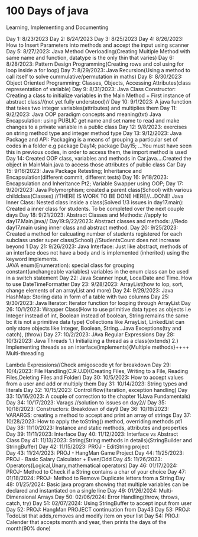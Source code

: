 # 100 Days of java

Learning, Implementing and Documenting

Day 1: 8/23/2023
Day 2: 8/24/2023
Day 3: 8/25/2023
Day 4: 8/26/2023: How to Insert Parameters into methods and accept the input using scanner
Day 5: 8/27/2023: Java Method Overloading(Creating Multiple Method with same name and function, datatype is the only thin that varies)
Day 6: 8/28/2023: Pattern Design Programming(Creating rows and col using for loop inside a for loop)
Day 7: 8/29/2023: Java Recursion(Using a method to call itself to solve cummulative/permutation in maths)
Day 8: 8/30/2023: Object Oriented Programming: Classes, Objects, Accessing Attributes(class representation of variable)
Day 9: 8/31/2023: Java Class Constructor: Creating a class to initialize variables in the Main Method + First instance of abstract class//(not yet fully understood)//
Day 10: 9/1/2023: A java function that takes two integer variables(attributes) and multiplies them
Day 11: 9/2/2023: Java OOP paradigm concepts and meaning(txt) Java Encapsulation: using PUBLIC get name and set name to read and make changes to a private variable in a public class
Day 12: 9/8/2023: exercises on string method type and integer method type
Day 13: 9/12/2023: Java Package and API: Packaging is a means of grouping a particular set of codes in a folder e.g package Day14;
package Day15; ...You must have seen this in previous codes, in order to access them, the import method is used
Day 14: Created OOP class, variables and methods in Car.java....Created the object in MainMain.java to access those attributes of public class Car
Day 15: 9/16/2023: Java Package Retesting; Inheritance and Encapsulation(different commit, different tests)
Day 16: 9/18/2023: Encapsulation and Inheritance Pt2; Variable Swapper using OOP;
Day 17: 9/20/2023: Java Polymorphism; created a parent class(School) with various childclass(Classes)
//THERE IS WORK TO BE DONE HERE//...DONE!
Java Inner Class: Nested class inside a class(Solved 1/3 issues in day17.main): Created a inner class for students. To be completed over the next couple days
Day 18: 9/21/2023: Abstract Classes and Methods:
//apply to day17.Main.java//
Day19:9/22/2023: Abstract classes and methods: //Redo day17.main using inner class and abstract method.
Day 20: 9/25/2023: Created a method for calcuating number of students registered for each subclass under super class(School)
//StudentsCount does not increase beyond 1
Day 21: 9/26/2023: Java Interface: Just like abstract, methods of an interface does not have a body and is implemented (inherited) using the keyword implements.  
JAVA enum(Enumeration): special class for grouping constant(unchangeable variables) variables in the enum class can be used in a switch statement
Day 22: Java Scanner Input, LocalDate and Time. How to use DateTimeFormatter
Day 23: 9/28/2023: ArrayList(how to lop, sort, change elements of an arrayList and more)
Day 24: 9/29/2023: Java HashMap: Storing data in form of a table with two columns
Day 25: 9/30/2023: Java Iterator: Iterator function for looping through ArrayList 
Day 26: 10/1/2023: Wrapper Class(How to use primitive data types as objects i.e Integer instead of int, Boolean instead of boolean, String remains the same bc it is not a primitive data type) Collections like ArrayList, LinkedList can only store objects like Integer, Boolean, String...Java Exceptions(try and catch), (throw)
Day 27: 10/2/2023: JAva Regular Expressions
Day 28: 10/3/2023: Java Threads 1.) Initializing a thread as a class(extends)  2.) Implementing threads as an interface(implements){Multiple methods}++++ Multi-threading

Lambda Expressions//Check amigoscode yt for breakdown
Day 29: 10/4/2023: File Handling(C.R.U.D)(Creating Files, Writing to a File, Reading Files,Deleting Files and Folder)
Day 30: 10/5/2023: How to accept values from a user and add or multiply them
Day 31: 10/14/2023: String types and literals
Day 32: 10/15/2023: Control flow(Iteration, exception handling)
Day 33: 10/16/2023: A couple of correction to the chapter 1(Java Fundamentals)
Day 34: 10/17/2023: Varags //solution to issues on day2// 
Day 35: 10/18/2023: Constructors: Breakdown of day9
Day 36: 10/19/2023: VARARGS: creating a method to accept and print an array of strings
Day 37: 10/28/2023: How to apply the toString() method, overriding methods pt1
Day 38: 11/10/2023: Instance and static methods, attributes and properties
Day 39: 11/11/2023: Interface
Day 40: 11/12/2023: Interface vs Abstract Class
Day 41: 11/13/2023: String(String methods in details)(StringBuilder and StringBuffer)
Day 42: 11/15/2023: PROJ - EditString project  
Day 43: 11/24/2023: PROJ - HangMan Game Project
Day 44: 11/25/2023: PROJ - Basic Salary Calculator + Even/Odd
Day 45: 11/26/2023: Operators(Logical,Unary,mathematical operators)
Day 46: 01/17/2024: PROJ- Method to Check if a String contains a char of your choice
Day 47: 01/18/2024: PROJ- Method to Remove Duplicate letters from a String
Day 48: 01/25/2024: Basic java program showing that multiple variables can be declared and instantiated on a single line
Day 49: 01/26/2024: Multi-Dimensional Arrays
Day 50: 02/06/2024: Error Handling(throw, throws, catch, try)
Day 51: 02/07/2024: Using StringBuffer to accept input from user
Day 52: PROJ: HangMan PROJECT continuation from Day43
Day 53: PROJ: TodoList that adds,removes and modify item on your list
Day 54: PROJ: Calender that accepts month and year, then prints the days of the month(90% done)



